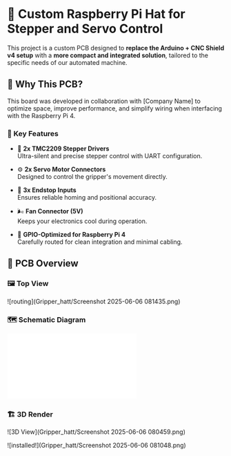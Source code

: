 # 🧠 Custom Raspberry Pi Hat for Stepper and Servo Control

This project is a custom PCB designed to **replace the Arduino + CNC Shield v4 setup** with a **more compact and integrated solution**, tailored to the specific needs of our automated machine.

## 🚀 Why This PCB?

This board was developed in collaboration with [Company Name] to optimize space, improve performance, and simplify wiring when interfacing with the Raspberry Pi 4.

### 🧩 Key Features

- 🔄 **2x TMC2209 Stepper Drivers**  
  Ultra-silent and precise stepper control with UART configuration.

- ⚙️ **2x Servo Motor Connectors**  
  Designed to control the gripper's movement directly.

- 🧱 **3x Endstop Inputs**  
  Ensures reliable homing and positional accuracy.

- 🌬️ **Fan Connector (5V)**  
  Keeps your electronics cool during operation.

- 🔌 **GPIO-Optimized for Raspberry Pi 4**  
  Carefully routed for clean integration and minimal cabling.

## 📐 PCB Overview

### 🖼️ Top View
![routing](Gripper_hatt/Screenshot 2025-06-06 081435.png)

### 🗺️ Schematic Diagram
![routing](PI_hat/Gripper_hatt/schematic.pdf)

### 🏗️ 3D Render
![3D View](Gripper_hatt/Screenshot 2025-06-06 080459.png)

![installed!](Gripper_hatt/Screenshot 2025-06-06 081048.png)

